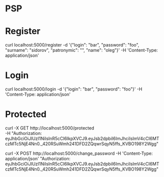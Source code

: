 # PSP


# Register
curl localhost:5000/register -d '{"login": "bar", "password": "foo", "surname": "sidorov", "patronymic": "", "name": "oleg"}' -H 'Content-Type: application/json'

# Login
curl localhost:5000/login -d '{"login": "bar", "password": "foo"}' -H 'Content-Type: application/json'


# Protected
curl -X GET http://localhost:5000/protected \
     -H "Authorization: eyJhbGciOiJIUzI1NiIsInR5cCI6IkpXVCJ9.eyJsb2dpbiI6ImJhciIsImV4cCI6MTczMTc5NjE4Nn0._420RSuWmh241DFD2ZQqwrSqyN5ffs_KVBO198Y2Wgg"

curl -X POST http://localhost:5000/change_password -H 'Content-Type: application/json' "Authorization: eyJhbGciOiJIUzI1NiIsInR5cCI6IkpXVCJ9.eyJsb2dpbiI6ImJhciIsImV4cCI6MTczMTc5NjE4Nn0._420RSuWmh241DFD2ZQqwrSqyN5ffs_KVBO198Y2Wgg" 

